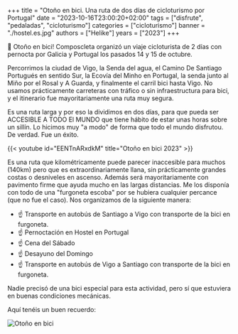 +++
title = "Otoño en bici. Una ruta de dos días de cicloturismo por Portugal"
date = "2023-10-16T23:00:20+02:00"
tags = ["disfrute", "pedaladas", "cicloturismo"]
categories = ["cicloturismo"]
banner = "./hostel.es.jpg"
authors = ["Helike"]
years = ["2023"]
+++

🍁 Otoño en bici! Composcleta organizó un viaje cicloturista de 2 días con pernocta por Galicia y Portugal los pasados 14 y 15 de octubre.

Percorrimos la ciudad de Vigo, la Senda del agua, el Camino De Santiago Portugués en sentido Sur, la Ecovía del Minho en Portugal, la senda junto al Miño por el Rosal y A Guarda, y finalmente el carril bici hasta Vigo. No usamos prácticamente carreteras con tráfico o sin infraestructura para bici, y el itinerario fue mayoritariamente una ruta muy segura.

Es una ruta larga y por eso la dividimos en dos días, para que pueda ser ACCESIBLE A TODO El MUNDO que tiene hábito de estar unas horas sobre un sillín. Lo hicimos muy "a modo" de forma que todo el mundo disfrutou. De verdad. Fue un éxito.

{{< youtube id="EENTnARxdkM" title="Otoño en bici 2023" >}}

Es una ruta que kilométricamente puede parecer inaccesible para muchos (140km) pero que es extraordinariamente llana, sin prácticamente grandes costas o desniveles en ascenso. Además será mayoritariamente con pavimento firme que ayuda mucho en las largas distancias.
Me los disponía con todo de una "furgoneta escoba" por se hubiera cualquier percance (que no fue el caso). Nos organizamos de la siguiente manera:

- ☝️ Transporte en autobús de Santiago a Vigo con transporte de la bici en furgoneta.
- ☝️ Pernoctación en Hostel en Portugal
- ☝️ Cena del Sábado
- ☝️ Desayuno del Domingo
- ☝️ Transporte en autobús de Vigo a Santiago con transporte de la bici en furgoneta.

Nadie precisó de una bici especial para esta actividad, pero sí que estuviera en buenas condiciones mecánicas.

Aquí tenéis un buen recuerdo:

![Otoño en bici](./otoño-en-bici-2023.jpg)
